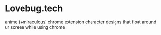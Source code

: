 # Lovebug.tech
anime (+miraculous) chrome extension character designs that float around ur screen while using chrome
